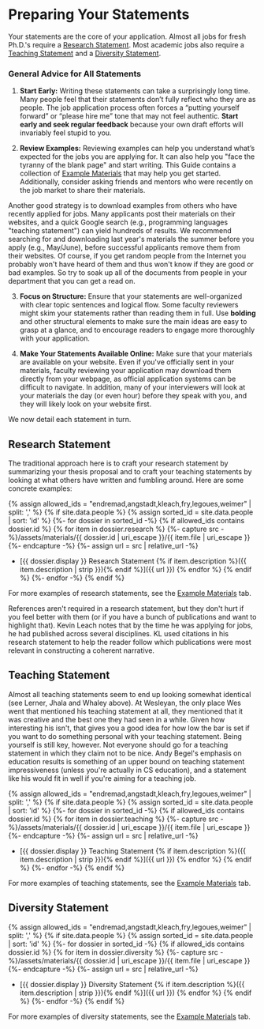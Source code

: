 # Preparing Your Statements

Your statements are the core of your application. Almost all jobs for
fresh Ph.D.'s require a [Research Statement](#research-statement). Most 
academic jobs also require a [Teaching Statement](#teaching-statement) and
a [Diversity Statement](#diversity-statement).

### General Advice for All Statements

1. **Start Early:** Writing these statements can take a 
  surprisingly long time. Many people feel that their statements 
  don’t fully reflect who they are as people. The job application 
  process often forces a “putting yourself forward” or “please hire me” 
  tone that may not feel authentic. **Start early and seek regular 
  feedback** because your own draft efforts will invariably 
  feel stupid to you.

2. **Review Examples:** Reviewing examples can help you 
  understand what’s expected for the jobs you are applying for. It can
  also help you "face the tyranny of the blank page" and start writing.
  This Guide contains a collection of [Example Materials](exampleMaterials.md)
  that may help you get started. Additionally, consider asking friends and
  mentors who were recently on the job market to share their materials.
  
  Another good strategy is to download examples from others who have recently 
  applied for jobs. Many applicants post their materials on their 
  websites, and a quick Google search (e.g., programming languages 
  "teaching statement") can yield hundreds of results. We recommend
  searching for and downloading last year's materials the summer 
  before you apply (e.g.,
  May/June), before successful applicants remove them from
  their websites. Of course, if you get random people from the Internet you probably
  won't have heard of them and thus won't know if they are good or bad
  examples. So try to soak up all of the documents from people in your
  department that you can get a read on. 

3. **Focus on Structure:** Ensure that your statements are 
  well-organized with clear topic sentences and logical flow. 
  Some faculty reviewers might skim your statements rather than reading 
  them in full. Use **bolding** and other structural elements to 
  make sure the main ideas are easy to grasp at a glance, 
  and to encourage readers to engage more thoroughly with your application.

4. **Make Your Statements Available Online:** Make sure that your materials are
  available on your website. Even if you've officially sent in your materials,
  faculty reviewing your application may download them directly from your
  webpage, as official application systems can be difficult to navigate.
  In addition, many of your interviewers will look 
  at your materials the day (or even hour) before they speak with you, 
  and they will likely look on your website first. 


<!--Make sure that yours are available
on-line as well. Many places, even places to which you have officially sent
materials, will get the versions off of your web page because the official
application materials get lost in the bureaucracy or were printed out
somewhere or somesuch. Wes was involved in multiple phone and sit-down
interviews where people mentioned reading the materials from his web page as
they were talking.  

While we're on the subject, people will, in fact, read the details of your web
page when they are considering you as a candidate. For example, Dave Evans at
Virginia mentioned (somewhat tongue-in-cheek, somewhat not) that one of the
reasons he knew Wes would fit in and be a solid hire is that he read and liked
the parody programming languages examination test on his web page. Both Wes and
Claire had multiple people comment on the photos or hobbies mentioned on their
web pages, even if those mentions were exceedingly brief (such as Claire's
involvement with her local roller derby league).


As of 2013, there exists a larger collection of such materials floating
around in the email archives of recently-hired junior faculty in Software
Engineering.  Contact Claire if you're seriously on the market, and she will see
if she can access it for you, so long as you solemnly vow to share your own
materials after your search concludes.-->

We now detail each statement in turn.

## Research Statement
The traditional approach here is to craft your research statement by
summarizing your thesis proposal and to craft your teaching statements by
looking at what others have written and fumbling around. Here are some
concrete examples:


{% assign allowed_ids = "endremad,angstadt,kleach,fry,legoues,weimer" | split: ',' %} 
{% if site.data.people %}
{% assign sorted_id = site.data.people | sort: 'id' %}
{%- for dossier in sorted_id -%}
{% if allowed_ids contains dossier.id %}
{% for item in dossier.research %}
{%- capture src -%}/assets/materials/{{ dossier.id | uri_escape }}/{{ item.file | uri_escape }}{%- endcapture -%}
{%- assign url = src | relative_url -%}
* [{{ dossier.display }} Research Statement {% if item.description %}({{ item.description | strip }}){% endif %}]({{ url }})
{% endfor %}
{% endif %}
{%- endfor -%}
{% endif %}

For more examples of research statements, see the 
[Example Materials](exampleMaterials.md) tab.


References aren't required in a research statement, but they don't hurt
if you feel better with them (or if you have a bunch of publications and
want to highlight that).  Kevin Leach notes that by the time he was
applying for jobs, he had published across several disciplines.  KL used
citations in his research statement to help the reader follow which
publications were most relevant in constructing a coherent narrative.


## Teaching Statement

Almost all teaching statements seem to end up looking somewhat identical
(see Lerner, Jhala and Whaley above). At Wesleyan, the only place Wes went
that mentioned his teaching statement at all, they mentioned that it was
creative and the best one they had seen in a while.  Given how interesting
his isn't, that gives you a good idea for how low the bar is set if you
want to do something personal with your teaching statement. Being
yourself is still key, however. Not everyone should go for a teaching
statement in which they claim not to be nice. Andy Begel's emphasis on
education results is something of an upper bound on teaching statement
impressiveness (unless you're actually in CS education), and a statement
like his would fit in well if you're aiming for a teaching job.

{% assign allowed_ids = "endremad,angstadt,kleach,fry,legoues,weimer" | split: ',' %} 
{% if site.data.people %}
{% assign sorted_id = site.data.people | sort: 'id' %}
{%- for dossier in sorted_id -%}
{% if allowed_ids contains dossier.id %}
{% for item in dossier.teaching %}
{%- capture src -%}/assets/materials/{{ dossier.id | uri_escape }}/{{ item.file | uri_escape }}{%- endcapture -%}
{%- assign url = src | relative_url -%}
* [{{ dossier.display }} Teaching Statement {% if item.description %}({{ item.description | strip }}){% endif %}]({{ url }})
{% endfor %}
{% endif %}
{%- endfor -%}
{% endif %}

For more examples of teaching statements, see the 
[Example Materials](exampleMaterials.md) tab.

## Diversity Statement

{% assign allowed_ids = "endremad,angstadt,kleach,fry,legoues,weimer" | split: ',' %} 
{% if site.data.people %}
{% assign sorted_id = site.data.people | sort: 'id' %}
{%- for dossier in sorted_id -%}
{% if allowed_ids contains dossier.id %}
{% for item in dossier.diversity %}
{%- capture src -%}/assets/materials/{{ dossier.id | uri_escape }}/{{ item.file | uri_escape }}{%- endcapture -%}
{%- assign url = src | relative_url -%}
* [{{ dossier.display }} Diversity Statement {% if item.description %}({{ item.description | strip }}){% endif %}]({{ url }})
{% endfor %}
{% endif %}
{%- endfor -%}
{% endif %}

For more examples of diversity statements, see the 
[Example Materials](exampleMaterials.md) tab.


